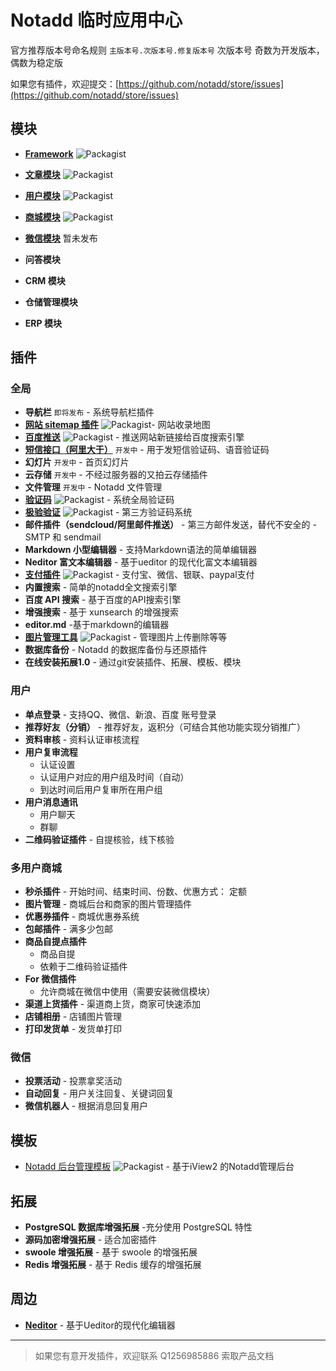 # Notadd 临时应用中心

官方推荐版本号命名规则  `主版本号.次版本号.修复版本号`
次版本号 奇数为开发版本，偶数为稳定版

如果您有插件，欢迎提交：[https://github.com/notadd/store/issues](https://github.com/notadd/store/issues)



## 模块

- **[Framework](https://github.com/notadd/framework)** ![Packagist](https://img.shields.io/packagist/v/notadd/framework.svg)  

- **[文章模块](https://github.com/notadd/content)** ![Packagist](https://img.shields.io/packagist/v/notadd/content.svg)  

- **[用户模块](https://github.com/notadd/member)** ![Packagist](https://img.shields.io/packagist/v/notadd/member.svg) 

- **[商城模块](https://github.com/notadd/mall)** ![Packagist](https://img.shields.io/packagist/v/notadd/mall.svg) 

- **[微信模块](https://github.com/notadd/wechat)** 暂未发布

- **问答模块**

- **CRM 模块**

- **仓储管理模块**

- **ERP 模块**

## 插件

### 全局

- **导航栏** `即将发布` - 系统导航栏插件
- **[网站 sitemap 插件](https://github.com/notadd/sitemap)**   ![Packagist](https://img.shields.io/packagist/v/notadd/sitemap.svg)- 网站收录地图
- **[百度推送](https://github.com/notadd/baidu-push)**  ![Packagist](https://img.shields.io/packagist/v/notadd/baidu-push.svg)  - 推送网站新链接给百度搜索引擎
- **[短信接口（阿里大于）](https://github.com/ganlanshu0211/alidayu)** `开发中` - 用于发短信验证码、语音验证码
- **幻灯片** `开发中` - 首页幻灯片
- **云存储** `开发中` - 不经过服务器的又拍云存储插件
- **文件管理** `开发中` - Notadd 文件管理
- **[验证码](https://github.com/ganlanshu0211/captcha)**  ![Packagist](https://img.shields.io/packagist/v/ganlanshu0211/captcha.svg)  - 系统全局验证码
- **[极验验证](https://github.com/bluegeek/notadd-geetest)**  ![Packagist](https://img.shields.io/packagist/v/bluegeek/notadd-geetest.svg)  - 第三方验证码系统
- **邮件插件（sendcloud/阿里邮件推送）**  - 第三方邮件发送，替代不安全的 - SMTP 和 sendmail
- **Markdown 小型编辑器** - 支持Markdown语法的简单编辑器
- **Neditor 富文本编辑器** - 基于ueditor 的现代化富文本编辑器
- **[支付插件](https://github.com/notadd/payment)**  ![Packagist](https://img.shields.io/packagist/v/notadd/payment.svg)   - 支付宝、微信、银联、paypal支付
- **内置搜索** - 简单的notadd全文搜索引擎
- **百度 API 搜索** - 基于百度的API搜索引擎
- **增强搜索** - 基于 xunsearch 的增强搜索
- **editor.md** -基于markdown的编辑器 
- **[图片管理工具](https://github.com/notadd/imagesmanager.git)**  ![Packagist](https://img.shields.io/packagist/v/notadd/imagesmanager.svg) - 管理图片上传删除等等
- **数据库备份** - Notadd 的数据库备份与还原插件
- **在线安装拓展1.0** - 通过git安装插件、拓展、模板、模块


### 用户

- **单点登录** - 支持QQ、微信、新浪、百度 账号登录 
- **推荐好友（分销）** - 推荐好友，返积分（可结合其他功能实现分销推广）
- **资料审核** - 资料认证审核流程
- **用户复审流程**
  - 认证设置
  - 认证用户对应的用户组及时间（自动） 
  - 到达时间后用户复审所在用户组
- **用户消息通讯**
  - 用户聊天
  - 群聊
- **二维码验证插件**   - 自提核验，线下核验

### 多用户商城

- **秒杀插件** - 开始时间、结束时间、份数、优惠方式： 定额
- **图片管理** - 商城后台和商家的图片管理插件
- **优惠券插件** - 商城优惠券系统
- **包邮插件** - 满多少包邮
- **商品自提点插件** 
  - 商品自提
  - 依赖于二维码验证插件
- **For 微信插件**
  - 允许商城在微信中使用（需要安装微信模块）
- **渠道上货插件** - 渠道商上货，商家可快速添加
- **店铺相册** - 店铺图片管理
- **打印发货单** - 发货单打印


### 微信

- **投票活动** - 投票拿奖活动
- **自动回复** - 用户关注回复、关键词回复 
- **微信机器人** - 根据消息回复用户

## 模板

*  [Notadd 后台管理模板](https://github.com/notadd/administration) ![Packagist](https://img.shields.io/packagist/v/notadd/administration.svg)  - 基于iView2 的Notadd管理后台

## 拓展

- **PostgreSQL 数据库增强拓展** -充分使用 PostgreSQL 特性
- **源码加密增强拓展** - 适合加密插件
- **swoole 增强拓展** - 基于 swoole 的增强拓展
- **Redis 增强拓展** - 基于 Redis 缓存的增强拓展 

 ## 周边

 - **[Neditor](https://github.com/notadd/neditor)** - 基于Ueditor的现代化编辑器

---

> 如果您有意开发插件，欢迎联系 Q1256985886 索取产品文档